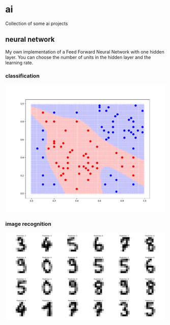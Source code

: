 # ai
Collection of some ai projects

## neural network
My own implementation of a Feed Forward Neural Network with one hidden layer. You can choose the number of units in the hidden layer and the learning rate.

### classification
![Classification boundaries of 2-dimensional data](neural_net/demo_2d_classification.png)

### image recognition
![Predicted digits form image input](neural_net/demo_digit_recognition.png)
